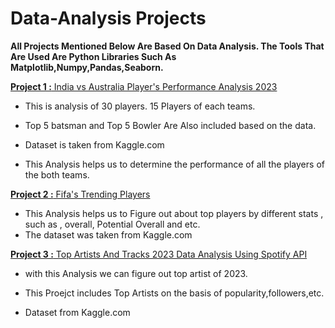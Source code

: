 # Data-Analysis Projects
**All Projects Mentioned Below Are Based On Data Analysis. The Tools That Are  Used Are  Python Libraries Such As Matplotlib,Numpy,Pandas,Seaborn.**


[**Project 1  :** India vs Australia Player's Performance Analysis 2023](https://github.com/Shreyas-0123/Data-Analysis/blob/2b7757905fb9d17bb4d38bd2d69b07d58c4df2fb/IND%20AND%20AUS%20PLAYERS%20ANALYSIS.ipynb)

* This is analysis of 30 players. 15 Players of each teams.

* Top 5 batsman and Top 5 Bowler Are Also included based on the data.

* Dataset is taken from Kaggle.com

* This Analysis helps us to determine the performance of all the players of the both teams.

[**Project 2  :** Fifa's Trending Players](https://github.com/Shreyas-0123/Data-Analysis/blob/main/FIFA%20Players%20.ipynb)

* This Analysis helps us to Figure out about top players by different stats , such as , overall, Potential Overall and etc.
* The dataset was taken from Kaggle.com

[**Project 3 :** Top Artists And Tracks 2023 Data Analysis Using Spotify API](https://github.com/Shreyas-0123/Data-Analysis/blob/main/Spotify%20Artist%20Data%20Analysis%202023.ipynb)

* with this Analysis we can figure out top artist of 2023.

* This Proejct includes Top Artists on the basis of popularity,followers,etc.

* Dataset from Kaggle.com
